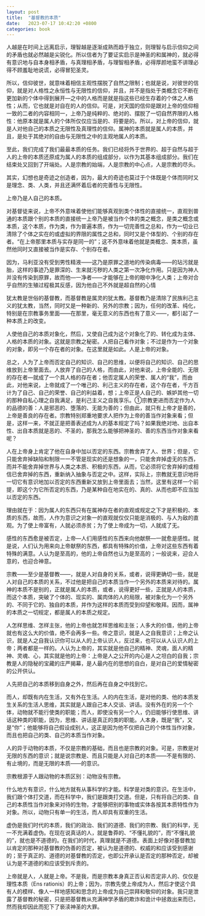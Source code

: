 ```yaml
---
layout: post
title:  "基督教的本质"
date:   2023-07-17 10:42:20 +0800
categories: book
---
```

人越是在时间上远离启示，理智越是逐渐成熟而趋于独立，则理智与启示信仰之间的矛盾也就必然越是尖锐化。所以信者为了要证实启示是神圣的和属神的，就必得有意识地与自本身相矛盾，与真理相矛盾，与理智相矛盾，必得厚颜地蛮不讲理必得不顾羞耻地说谎，必得冒犯圣灵。  
  
所以，信仰彼世，就意味着相信主观性摆脱了自然之限制；也就是说，对彼世的信仰，就是对人格性之永恒性与无限性的信仰，并且，并不是指处于类概念它不断在更加新的个体中得到展开—之中的人格而是就是指这些已经生存着的个体之人格性；从而，它也就是对自在的人的信仰。可是，对天国的信仰是跟对上帝的信仰相一致的二者的内容相同一，上帝乃是纯粹的、绝对的、摆脱了一切自然界限的人格性：他原本就是属人的个体所仅仅应当是的、将要是的。所以，对上帝的信仰，就是人对他自己的本质之无限性及真理性的信仰。属神的本质就是属人的本质，并且，是处于其绝对的自由与无限性之中的主观地属人的本质。  
  
至此，我们完成了我们最最本质的任务。我们已经将外于世界的、超于自然与超于人的上帝的本质还原成为属人的本质的组成部分，以作为其基本组成部分。我们在结束处又回到了开端处。人是宗教的始端，人是宗教的中心点，人是宗教的尽头。  
    
其实，幻想也是奇迹之创造者，因为，最大的奇迹也莫过于个体既是个体而同时又是理念、类、人类，并且还满怀着后者的完善性与无限性。  
  
上帝乃是人自己的本质。  
    
对基督徒来说，上帝不外意味着使他们能够真观到类个体性的直接统一，直观到普通的本质跟个别的本质的直接统一上帝乃是被当作个体的类之概念，是类之概念或本质，这个本质，作为类，作为普遍本质，作为一切完善性之总和，作为一切业已清除了个体之实在的或虚拟的界限的属性之总和，同时又是个体型的、个别的存在者。“在上帝那里本质与实存是同一的”；这不外意味着他就是类概念、类本质，虽然他同时又直接被当作是实存、个别存在者。  
      
因为，马利亚没有受到男性精液——这乃是原罪之道地的传染病毒——的玷污就是胎，这样的事迹乃是罪深的、生来就污秽的人类之第一次净化作用。只是因为神人并没有传染到原罪，故而他—一净者——才能够在上帝的眼中净化人类；上帝对合乎自然的生殖过程极其反感，因为他自己不外就是超自然的心情  
        
犹太教是世俗的基督教，而基督教是属灵的犹太教。基督教乃是清除了民族利己主义的犹太教，当然，同时又是一种新的、另外的宗教；因为，任何的改革、纯化，特别是在宗教事务里面——在那里，毫无意义的东西也有了意义——，都引起了一种本质上的改变。 
  
人使他自己的本质对象化，然后，又使自己成为这个对象化了的、转化成为主体、人格的本质的对象。这就是宗教之秘密。人把自己看作对象；不过是作为一个对象的对象，即另一个存在者的对象。在这里就是如此。人是上帝的对象。  
  
总之，人为了上帝而否定自己的知识、自己的思维，以便将自己的知识、自己的思维放到上帝里面去。人放弃了自己的人格，而由此，对他来说，上帝全能的、无限的存在者—就成了一个具人格的存在者；他否定属人的荣誉、属人的“我”，而由此，对他来说，上帝就成了一个唯己的、利己主义的存在者，这个存在者，千方百计为了自己、自己的荣誉、自己的利益着，想；上帝正是人自己的、嫉妒其他一切的那种自私心理之自我满足，是利己主义之自我享乐。①宗教更进而否定作为人的品德的善：人是邪恶的、堕落的、无能为善的；但由此，就只有上帝才是善的，上帝是善良的存在者。宗教特别郑重地要求人把作为上帝的善当作对象来看；但是，这样一来，不就正是把善表述成为人的基本规定了吗？如果我绝对地、出自本性、出自本质就是恶的、不圣的，那我怎么能够把神圣的、善的东西当作对象来看呢？  
  
人在上帝身上肯定了他在自身中加以否定的东西。宗教舍弃了人、世界；但是，它只能舍弃掉缺陷和制限一一不管是现实的还是想象的一，只能舍弃掉虚无的东西，而并不能舍弃掉世界与人类之本质、积极的东西，从而，它必须将它舍弃掉的或相信已舍弃掉的东西，重新纳入抽象与否定之中。这样，实际上，宗教就无意识地将一切它有意识地加以否定的东西重新又放到上帝里面去；当然，这里有这样一个前提，即这个为它所否定的东西，乃是某种自在地实在的、真的、从而也即不应当加以否定的东西。  
  
理由就在于：因为属人的东西只有在属神存在者的直观或规定之下才是积极的、本质的东西，故而，人作为意识之对象一的直观就仅仅只能是消极的、与人为敌的直观。为了使上帝富有，人就必须赤贫；为了使上帝成为一切，人就成了无。  
  
感性的东西愈是被否定，上帝—人们用感性的东西来向他献祭—一就愈是感性。就是说，人们认为用来向上帝献祭的东西，都具有特殊的价值，上帝对这些东西有着特殊的满意。人认为是至高的，他的上帝自然也认为是至高的；一般说来，迎合人意的，也迎合神意。  
  
宗教——至少是基督教——，就是人对自身的关系，或者，说得更确切一些，就是人对自己的本质的关系，不过他是把自己的本质当作一个另外的本质来对待的。属神的本质不是别的，正就是属人的本质，或者，说得更好一些，正就是人的本质，而这个本质，突破了个体的、现实的、属肉体的人的局限，被对象化为一个另外的、不同于它的、独自的本质，并作为这样的本质而受到仰望和敬拜。因而，属神的本质之一切规定，都是属人的本质之规定。  
  
人怎样思维、怎样主张，他的上帝也就怎样思维和主张；人多大的价值，他的上帝就也有这么大的价值，绝不会再多一些。帝之意识，就是人之自我意识；上帝之认识，就是人之自我认识你可以从人的上帝认识人，反过来，也可以从人认识人的上帝；两者都是一样的。人认为上帝的，其实就是他自己的精神、灵魂，面人的精神、灵魂、心，其实就是他的上帝：上帝是人之公开的内心是人之坦白的自我；宗教是人的隐秘的宝藏的庄严揭幕，是人最内在的思想的自白，是对自己的爱情秘密的公开供认。  
  
人先把自己的本质移到自身之外，然后再在自身之中找到它。  
  
而人，却既有内在生活，又有外在生活。人的内在生活，是对他的类、他的本质发生关系的生活人思维，其实就是人跟自己本人交谈、讲话。没有外在的另一个个体，动物就不能行使类的职能；而人，即使没有另一个人，仍旧能够行使思维、讲话这种类的职能，因为，思维、讲话是真正的类的职能。人本身，既是“我”，又是“你”；他能够将自己假设成别人，这正是因为他不仅把自己的个体性当作对象，而且也把自己的类、自己的本质当作对象。  
  
人的异于动物的本质，不仅是宗教的基础，而且也是宗教的对象。可是，宗教是对无限的东西的意识；就是说宗教是、而且只能是人对自己的本质——不是有限的、有止境的，而是无限的本质——的意识。  
  
宗教根源于人跟动物的本质区别：动物没有宗教。  
  
什么地方有意识，什么地方就有从事科学的才能。科学是对类的意识。在生活中，我们跟个体打交道，而在科学中，我们是跟类打交道。但是，只有将自己的类、自己的本质性当作对象来对待的生物，才能够把别的事物或实体各按其本质特性作为对象。所以，动物只有单一的生活，而人却具有双重的生活。  
  
虚伪是我们时代的本质，我们的政治、我们的道德、我们的宗教、我们的科学，无一不充满着虚伪。在现在说真话的人，就是鲁莽的、“不懂礼貌的”，而“不懂礼貌的”，就也是不道德的。在我们的时代，真理就是不道德。表面上好像对基督教加以肯定的那种对基督教的伪善的否定，被认为是道德的、权威的和应该受到感谢的；至于真正的、道德的对基督教的否定，也即公开承认是否定的那种否定，却被认为是不道德的和应该受到斥责的。  
  
上帝就是人，人就是上帝。不是我，而是宗教本身真正否认和否定非人的、仅仅是理性本质（Ens rationis）的上帝；因为，宗教先使上帝成为人，然后才使这个具有人的模样、像人一样地感知和思念的上帝成为自己崇拜和敬仰的对象。我只是泄露了基督教的秘密，只是把基督教从充满神学矛盾的欺诈和诡计中拯救出来而已，然而我却因此而犯下了亵渎神圣的大罪。
          
        
  


